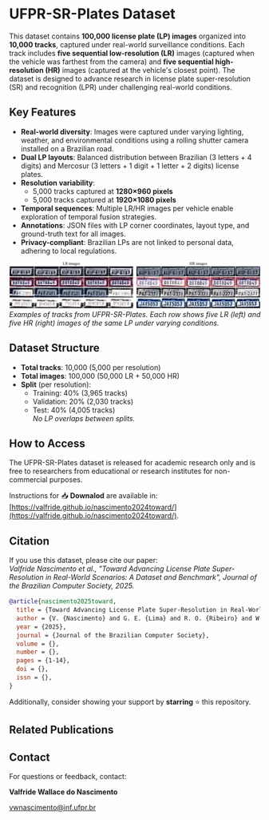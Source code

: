 # UFPR-SR-Plates Dataset

This dataset contains **100,000 license plate (LP) images** organized into **10,000 tracks**, captured under real-world surveillance conditions. Each track includes **five sequential low-resolution (LR)** images (captured when the vehicle was farthest from the camera) and **five sequential high-resolution (HR)** images (captured at the vehicle's closest point). The dataset is designed to advance research in license plate super-resolution (SR) and recognition (LPR) under challenging real-world conditions.

## Key Features
- **Real-world diversity**: Images were captured under varying lighting, weather, and environmental conditions using a rolling shutter camera installed on a Brazilian road.
- **Dual LP layouts**: Balanced distribution between Brazilian (3 letters + 4 digits) and Mercosur (3 letters + 1 digit + 1 letter + 2 digits) license plates.
- **Resolution variability**: 
  - 5,000 tracks captured at **1280×960 pixels**
  - 5,000 tracks captured at **1920×1080 pixels**
- **Temporal sequences**: Multiple LR/HR images per vehicle enable exploration of temporal fusion strategies.
- **Annotations**: JSON files with LP corner coordinates, layout type, and ground-truth text for all images.
- **Privacy-compliant**: Brazilian LPs are not linked to personal data, adhering to local regulations.

![Dataset Examples](./media/carssrplates1.png)  
*Examples of tracks from UFPR-SR-Plates. Each row shows five LR (left) and five HR (right) images of the same LP under varying conditions.*

## Dataset Structure
- **Total tracks**: 10,000 (5,000 per resolution)
- **Total images**: 100,000 (50,000 LR + 50,000 HR)
- **Split** (per resolution):
  - Training: 40% (3,965 tracks)
  - Validation: 20% (2,030 tracks)
  - Test: 40% (4,005 tracks)  
  *No LP overlaps between splits.*

## How to Access
The UFPR-SR-Plates dataset is released for academic research only and is free to researchers from educational or research institutes for non-commercial purposes.

Instructions for 📥 **Downalod** are available in: [https://valfride.github.io/nascimento2024toward/](https://valfride.github.io/nascimento2024toward/).

## Citation
If you use this dataset, please cite our paper:  
*Valfride Nascimento et al., "Toward Advancing License Plate Super-Resolution in Real-World Scenarios: A Dataset and Benchmark", Journal of the Brazilian Computer Society, 2025.*  

```bibtex
@article{nascimento2025toward,
  title = {Toward Advancing License Plate Super-Resolution in Real-World Scenarios: A Dataset and Benchmark},
  author = {V. {Nascimento} and G. E. {Lima} and R. O. {Ribeiro} and W. R. {Schwartz} and R. {Laroca} and D. {Menotti}},
  year = {2025},
  journal = {Journal of the Brazilian Computer Society},
  volume = {},
  number = {},
  pages = {1-14},
  doi = {},
  issn = {},
}
```

Additionally, consider showing your support by **starring** :star: this repository.

## Related Publications


## Contact
For questions or feedback, contact:

**Valfride Wallace do Nascimento**

[vwnascimento@inf.ufpr.br](mailto:email@example.com)
